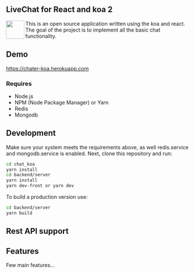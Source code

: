 ## LiveChat for React and koa 2</h1>


<img src="https://chater-koa.herokuapp.com/img/logo.svg" align="left" width="50"/> This is an open source application written using the koa and react. The goal of the project is to implement all the basic chat functionality.


## Demo
https://chater-koa.herokuapp.com

### Requires

  - Node.js 
  - NPM (Node Package Manager) or Yarn
  - Redis
  - Mongodb

## Development

Make sure your system meets the requirements above, as well redis.service and mongodb.service is enabled. Next, clone this repository and run:

```bash
cd chat_koa
yarn install
cd backend/server
yarn install
yarn dev-front or yarn dev
```

To build a production version use:

```bash
cd backend/server
yarn build
```

## Rest API support

## Features

Few main features...
